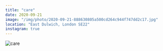 ```yaml
---
title: "care"
date: 2020-09-21
image: "/img/photo/2020-09-21-888630805a500cd264c944f747dd2c17.jpg"
location: "East Dulwich, London SE22"
instagram: true
---
```


![care](/img/photo/2020-09-21-888630805a500cd264c944f747dd2c17.jpg)
